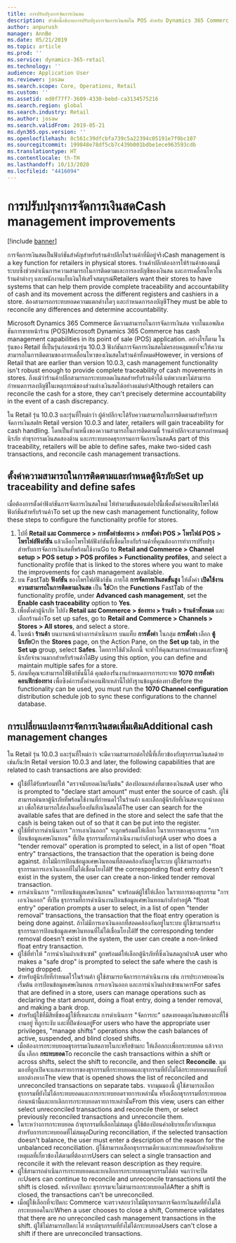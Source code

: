 ```yaml
---
title: การปรับปรุงการจัดการเงินสด
description: หัวข้อนี้อธิบายการปรับปรุงการจัดการเงินสดใน POS สำหรับ Dynamics 365 Commerce
author: anpurush
manager: AnnBe
ms.date: 05/21/2019
ms.topic: article
ms.prod: ''
ms.service: dynamics-365-retail
ms.technology: ''
audience: Application User
ms.reviewer: josaw
ms.search.scope: Core, Operations, Retail
ms.custom: ''
ms.assetid: ed0f77f7-3609-4330-bebd-ca3134575216
ms.search.region: global
ms.search.industry: Retail
ms.author: josaw
ms.search.validFrom: 2019-05-21
ms.dyn365.ops.version: ''
ms.openlocfilehash: 0c561c39dfcbfa739c5a22394c05191e7f9bc107
ms.sourcegitcommit: 199848e78df5cb7c439b001bdbe1ece963593cdb
ms.translationtype: HT
ms.contentlocale: th-TH
ms.lasthandoff: 10/13/2020
ms.locfileid: "4416094"
---
```

# <a name="cash-management-improvements"></a><span data-ttu-id="11a2a-103">การปรับปรุงการจัดการเงินสด</span><span class="sxs-lookup"><span data-stu-id="11a2a-103">Cash management improvements</span></span>

[!include [banner](includes/banner.md)]


<span data-ttu-id="11a2a-104">การจัดการเงินสดเป็นฟังก์ชันสำคัญสำหรับร้านค้าปลีกในร้านค้าที่มีอยู่จริง</span><span class="sxs-lookup"><span data-stu-id="11a2a-104">Cash management is a key function for retailers in physical stores.</span></span> <span data-ttu-id="11a2a-105">ร้านค้าปลีกต้องการให้ร้านค้าของตนมีระบบซึ่งช่วยดำเนินการความสามารถในการติดตามและการลงบัญชีของเงินสด และการเคลื่อนไหวในร้านค้าต่างๆ และพนักงานเก็บเงินให้เสร็จสมบูรณ์</span><span class="sxs-lookup"><span data-stu-id="11a2a-105">Retailers want their stores to have systems that can help them provide complete traceability and accountability of cash and its movement across the different registers and cashiers in a store.</span></span> <span data-ttu-id="11a2a-106">ต้องสามารถกระทบยอดความแตกต่างใดๆ และกำหนดการลงบัญชี</span><span class="sxs-lookup"><span data-stu-id="11a2a-106">They must be able to reconcile any differences and determine accountability.</span></span>


<span data-ttu-id="11a2a-107">Microsoft Dynamics 365 Commerce มีความสามารถในการจัดการเงินสด จากในแอพลิเคชันการขายหน้าร้าน (POS)</span><span class="sxs-lookup"><span data-stu-id="11a2a-107">Microsoft Dynamics 365 Commerce has cash management capabilities in its point of sale (POS) application.</span></span> <span data-ttu-id="11a2a-108">อย่างไรก็ตาม ในรุ่นของ Retail ที่เป็นรุ่นก่อนหน้ารุ่น 10.0.3 ฟังก์ชันการจัดการเงินสดไม่ครอบคลุมพอที่จะให้ความสามารถในการติดตามของการเคลื่อนไหวของเงินสดในร้านค้าทั้งหมด</span><span class="sxs-lookup"><span data-stu-id="11a2a-108">However, in versions of Retail that are earlier than version 10.0.3, cash management functionality isn't robust enough to provide complete traceability of cash movements in stores.</span></span> <span data-ttu-id="11a2a-109">ถึงแม้ว่าร้านค้าปลีกสามารถกระทบยอดเงินสดสำหรับร้านค้าได้ แต่พวกเขาไม่สามารถกำหนดการลงบัญชีในเหตุการณ์ของส่วนต่างเงินสดได้อย่างแม่นยำ</span><span class="sxs-lookup"><span data-stu-id="11a2a-109">Although retailers can reconcile the cash for a store, they can't precisely determine accountability in the event of a cash discrepancy.</span></span>


<span data-ttu-id="11a2a-110">ใน Retail รุ่น 10.0.3 และรุ่นที่ใหม่กว่า ผู้ค้าปลีกจะได้รับความสามารถในการติดตามสำหรับการจัดการเงินสด</span><span class="sxs-lookup"><span data-stu-id="11a2a-110">In Retail version 10.0.3 and later, retailers will gain traceability for cash handling.</span></span> <span data-ttu-id="11a2a-111">โดยเป็นส่วนหนึ่งของความสามารถในการติดตามนี้ ร้านค้าปลีกจะสามารถกำหนดตู้นิรภัย ทำธุรกรรมเงินสดสองด้าน และกระทบยอดธุรกรรมการจัดการเงินสด</span><span class="sxs-lookup"><span data-stu-id="11a2a-111">As part of this traceability, retailers will be able to define safes, make two-sided cash transactions, and reconcile cash management transactions.</span></span>

## <a name="set-up-traceability-and-define-safes"></a><span data-ttu-id="11a2a-112">ตั้งค่าความสามารถในการติดตามและกำหนดตู้นิรภัย</span><span class="sxs-lookup"><span data-stu-id="11a2a-112">Set up traceability and define safes</span></span>

<span data-ttu-id="11a2a-113">เมื่อต้องการตั้งค่าฟังก์ชันการจัดการเงินสดใหม่ ให้ทำตามขั้นตอนต่อไปนี้เพื่อตั้งค่าคอนฟิกโพรไฟล์ฟังก์ชันสำหรับร้านค้า</span><span class="sxs-lookup"><span data-stu-id="11a2a-113">To set up the new cash management functionality, follow these steps to configure the functionality profile for stores.</span></span>

1. <span data-ttu-id="11a2a-114">ไปที่ **Retail และ Commerce \> การตั้งค่าช่องทาง \> การตั้งค่า POS \> โพรไฟล์ POS \> โพรไฟล์ฟังก์ชัน** แล้วเลือกโพรไฟล์ฟังก์ชันที่เชื่อมโยงกับร้านค้าที่คุณต้องการทำการปรับปรุงสำหรับการจัดการเงินสดที่พร้อมใช้งาน</span><span class="sxs-lookup"><span data-stu-id="11a2a-114">Go to **Retail and Commerce \> Channel setup \> POS setup \> POS profiles \> Functionality profiles**, and select a functionality profile that is linked to the stores where you want to make the improvements for cash management available.</span></span>
2. <span data-ttu-id="11a2a-115">บน FastTab **ฟังก์ชัน** ของโพรไฟล์ฟังก์ชัน ภายใต้ **การจัดการเงินสดขั้นสูง** ให้ตั้งค่า **เปิดใช้งานความสามารถในการติดตามเงินสด** เป็น **ใช่**</span><span class="sxs-lookup"><span data-stu-id="11a2a-115">On the **Functions** FastTab of the functionality profile, under **Advanced cash management**, set the **Enable cash traceability** option to **Yes**.</span></span>
3. <span data-ttu-id="11a2a-116">เพื่อตั้งค่าตู้นิรภัย ไปยัง **Retail และ Commerce \> ช่องทาง \> ร้านค้า \> ร้านค้าทั้งหมด** และเลือกร้านค้า</span><span class="sxs-lookup"><span data-stu-id="11a2a-116">To set up safes, go to **Retail and Commerce \> Channels \> Stores \> All stores**, and select a store.</span></span>
4. <span data-ttu-id="11a2a-117">ในหน้า **ร้านค้า** บนบานหน้าต่างการดำเนินการ บนแท็บ **การตั้งค่า** ในกลุ่ม **การตั้งค่า** เลือก **ตู้นิรภัย**</span><span class="sxs-lookup"><span data-stu-id="11a2a-117">On the **Stores** page, on the Action Pane, on the **Set up** tab, in the **Set up** group, select **Safes**.</span></span> <span data-ttu-id="11a2a-118">โดยการใช้ตัวเลือกนี้ จะทำให้คุณสามารถกำหนดและรักษาตู้นิรภัยจำนวนมากสำหรับร้านค้าได้</span><span class="sxs-lookup"><span data-stu-id="11a2a-118">By using this option, you can define and maintain multiple safes for a store.</span></span>
4. <span data-ttu-id="11a2a-119">ก่อนที่คุณจะสามารถใช้ฟังก์ชันนี้ได้ คุณต้องรันงานกำหนดการการกระจาย **1070 การตั้งค่าคอนฟิกช่องทาง** เพื่อซิงค์การตั้งค่าคอนฟิกเหล่านี้ไปยังฐานข้อมูลช่องทาง</span><span class="sxs-lookup"><span data-stu-id="11a2a-119">Before the functionality can be used, you must run the **1070 Channel configuration** distribution schedule job to sync these configurations to the channel database.</span></span>

## <a name="additional-cash-management-changes"></a><span data-ttu-id="11a2a-120">การเปลี่ยนแปลงการจัดการเงินสดเพิ่มเติม</span><span class="sxs-lookup"><span data-stu-id="11a2a-120">Additional cash management changes</span></span>

<span data-ttu-id="11a2a-121">ใน Retail รุ่น 10.0.3 และรุ่นที่ใหม่กว่า จะมีความสามารถต่อไปนี้ที่เกี่ยวข้องกับธุรกรรมเงินสดด้วยเช่นกัน:</span><span class="sxs-lookup"><span data-stu-id="11a2a-121">In Retail version 10.0.3 and later, the following capabilities that are related to cash transactions are also provided:</span></span>

- <span data-ttu-id="11a2a-122">ผู้ใช้ที่ได้รับพร้อมท์ให้ "ตรวจนับยอดเงินเริ่มต้น" ต้องป้อนแหล่งที่มาของเงินสด</span><span class="sxs-lookup"><span data-stu-id="11a2a-122">A user who is prompted to "declare start amount" must enter the source of cash.</span></span> <span data-ttu-id="11a2a-123">ผู้ใช้สามารถค้นหาตู้นิรภัยที่พร้อมใช้งานที่กำหนดไว้ในร้านค้า และเลือกตู้นิรภัยที่เงินสดจะถูกนำออกมา เพื่อให้สามารถใส่ลงในเครื่องบันทึกเงินสดได้</span><span class="sxs-lookup"><span data-stu-id="11a2a-123">The user can search for the available safes that are defined in the store and select the safe that the cash is being taken out of so that it can be put into the register.</span></span>
- <span data-ttu-id="11a2a-124">ผู้ใช้ที่ทำการดำเนินการ "การเอาเงินออก" จะถูกพร้อมต์ให้เลือก ในรายการของธุรกรรม "การป้อนข้อมูลเศษเงินทอน" ที่เปิด ธุรกรรมที่การดำเนินงานกำลังทำอยู่</span><span class="sxs-lookup"><span data-stu-id="11a2a-124">A user who does a "tender removal" operation is prompted to select, in a list of open "float entry" transactions, the transaction that the operation is being done against.</span></span> <span data-ttu-id="11a2a-125">ถ้าไม่มีการป้อนข้อมูลเศษเงินทอนที่สอดคล้องกันอยู่ในระบบ ผู้ใช้สามารถสร้างธุรกรรมการเอาเงินออกที่ไม่ได้เชื่อมโยงได้</span><span class="sxs-lookup"><span data-stu-id="11a2a-125">If the corresponding float entry doesn't exist in the system, the user can create a non-linked tender removal transaction.</span></span>
- <span data-ttu-id="11a2a-126">การดำเนินการ "การป้อนข้อมูลเศษเงินทอน" จะพร้อมต์ผู้ใช้ให้เลือก ในรายการของธุรกรรม "การเอาเงินออก" ที่เปิด ธุรกรรมที่การดำเนินงานป้อนข้อมูลเศษเงินทอนกำลังทำอยู่</span><span class="sxs-lookup"><span data-stu-id="11a2a-126">A "float entry" operation prompts a user to select, in a list of open "tender removal" transactions, the transaction that the float entry operation is being done against.</span></span> <span data-ttu-id="11a2a-127">ถ้าไม่มีการเอาเงินออกที่สอดคล้องกันอยู่ในระบบ ผู้ใช้สามารถสร้างธุรกรรมการป้อนข้อมูลเศษเงินทอนที่ไม่ได้เชื่อมโยงได้</span><span class="sxs-lookup"><span data-stu-id="11a2a-127">If the corresponding tender removal doesn't exist in the system, the user can create a non-linked float entry transaction.</span></span>
- <span data-ttu-id="11a2a-128">ผู้ใช้ที่ทำให้ "การนำเงินฝากเข้าเซฟ" ถูกพร้อมต์ให้เลือกตู้นิรภัยที่ซึ่งเงินสดถูกฝาก</span><span class="sxs-lookup"><span data-stu-id="11a2a-128">A user who makes a "safe drop" is prompted to select the safe where the cash is being dropped.</span></span>
- <span data-ttu-id="11a2a-129">สำหรับตู้นิรภัยที่กำหนดไว้ในร้านค้า ผู้ใช้สามารถจัดการการดำเนินงาน เช่น การประกาศยอดเงินเริ่มต้น การป้อนข้อมูลเศษเงินทอน การเอาเงินออก และการนำเงินฝากเข้าธนาคาร</span><span class="sxs-lookup"><span data-stu-id="11a2a-129">For safes that are defined in a store, users can manage operations such as declaring the start amount, doing a float entry, doing a tender removal, and making a bank drop.</span></span>
- <span data-ttu-id="11a2a-130">สำหรับผู้ใช้ที่มีสิทธิ์ของผู้ใช้ที่เหมาะสม การดำเนินการ "จัดการกะ" แสดงยอดดุลเงินสดของกะที่ใช้งานอยู่ ที่ถูกระงับ และที่ปิดซ่อนอยู่</span><span class="sxs-lookup"><span data-stu-id="11a2a-130">For users who have the appropriate user privileges, "manage shifts" operations show the cash balances of active, suspended, and blind closed shifts.</span></span>
- <span data-ttu-id="11a2a-131">เมื่อต้องการกระทบยอดธุรกรรมเงินสดภายในกะหรือข้ามกะ ให้เลือกกะเพื่อกระทบยอด แล้วจากนั้น เลือก **กระทบยอด**</span><span class="sxs-lookup"><span data-stu-id="11a2a-131">To reconcile the cash transactions within a shift or across shifts, select the shift to reconcile, and then select **Reconcile**.</span></span> <span data-ttu-id="11a2a-132">มุมมองที่ถูกเปิดจะแสดงรายการของธุรกรรมที่กระทบยอดและธุรกรรมที่ยังไม่ได้กระทบยอดบนแท็บที่แยกต่างหาก</span><span class="sxs-lookup"><span data-stu-id="11a2a-132">The view that is opened shows the list of reconciled and unreconciled transactions on separate tabs.</span></span> <span data-ttu-id="11a2a-133">จากมุมมองนี้ ผู้ใช้สามารถเลือกธุรกรรมที่ยังไม่ได้กระทบยอดและการกระทบยอดรายการเหล่านั้น หรือเลือกธุรกรรมที่กระทบยอดก่อนหน้านี้และยกเลิกการกระทบยอดรายการเหล่านั้น</span><span class="sxs-lookup"><span data-stu-id="11a2a-133">From this view, users can either select unreconciled transactions and reconcile them, or select previously reconciled transactions and unreconcile them.</span></span>
- <span data-ttu-id="11a2a-134">ในระหว่างการกระทบยอด ถ้าธุรกรรมที่เลือกไม่สมดุล ผู้ใช้ต้องป้อนคำอธิบายเกี่ยวกับเหตุผลสำหรับการกระทบยอดที่ไม่สมดุล</span><span class="sxs-lookup"><span data-stu-id="11a2a-134">During reconciliation, if the selected transaction doesn't balance, the user must enter a description of the reason for the unbalanced reconciliation.</span></span> <span data-ttu-id="11a2a-135">ผู้ใช้สามารถเลือกธุรกรรมเดียวและกระทบยอดกับคำอธิบายเหตุผลที่เกี่ยวข้องได้ตามที่ต้องการ</span><span class="sxs-lookup"><span data-stu-id="11a2a-135">Users can select a single transaction and reconcile it with the relevant reason description as they require.</span></span>
- <span data-ttu-id="11a2a-136">ผู้ใช้สามารถดำเนินการกระทบยอดและยกเลิกการกระทบยอดธุรกรรมได้ต่อ จนกว่าจะปิดกะ</span><span class="sxs-lookup"><span data-stu-id="11a2a-136">Users can continue to reconcile and unreconcile transactions until the shift is closed.</span></span> <span data-ttu-id="11a2a-137">หลังจากปิดกะ ธุรกรรมจะไม่สามารถกระทบยอดได้</span><span class="sxs-lookup"><span data-stu-id="11a2a-137">After a shift is closed, the transactions can't be unreconciled.</span></span>
- <span data-ttu-id="11a2a-138">เมื่อผู้ใช้เลือกที่จะปิดกะ Commerce จะตรวจสอบว่าไม่มีธุรกรรมการจัดการเงินสดที่ยังไม่ได้กระทบยอดในกะ</span><span class="sxs-lookup"><span data-stu-id="11a2a-138">When a user chooses to close a shift, Commerce validates that there are no unreconciled cash management transactions in the shift.</span></span> <span data-ttu-id="11a2a-139">ผู้ใช้ไม่สามารถปิดกะได้ หากมีธุรกรรมที่ยังไม่ได้กระทบยอด</span><span class="sxs-lookup"><span data-stu-id="11a2a-139">Users can't close a shift if there are unreconciled transactions.</span></span>
